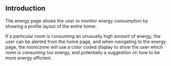 ## Introduction

The energy page allows the user to monitor energy consumption by showing a profile layout of the entire home.

If a particular room is consuming an unusually high amount of energy, the user can be alerted from the home page, and when navigating to the energy page, the room/zone will use a color coded display to show the user which room is consuming too energy, and potentially a suggestion on how to be more energy efficient.